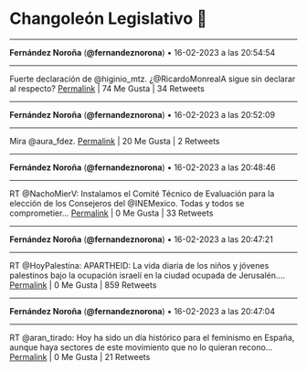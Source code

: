 # Changoleón Legislativo 🙈
*****
**Fernández Noroña** (**@fernandeznorona**) • 16-02-2023 a las 20:54:54
*****
Fuerte declaración de @higinio_mtz. ¿@RicardoMonrealA sigue sin declarar al respecto?
[Permalink](https://twitter.com/fernandeznorona/status/1626445059859316738) | 74 Me Gusta | 34 Retweets
*****
**Fernández Noroña** (**@fernandeznorona**) • 16-02-2023 a las 20:52:09
*****
Mira @aura_fdez.
[Permalink](https://twitter.com/fernandeznorona/status/1626444365337083904) | 20 Me Gusta | 2 Retweets
*****
**Fernández Noroña** (**@fernandeznorona**) • 16-02-2023 a las 20:48:46
*****
RT @NachoMierV: Instalamos el Comité Técnico de Evaluación para la elección de los Consejeros del @INEMexico. Todas y todos se comprometier…
[Permalink](https://twitter.com/fernandeznorona/status/1626443516695171072) | 0 Me Gusta | 33 Retweets
*****
**Fernández Noroña** (**@fernandeznorona**) • 16-02-2023 a las 20:47:21
*****
RT @HoyPalestina: APARTHEID: La vida diaria de los niños y jóvenes palestinos bajo la ocupación israelí en la ciudad ocupada de Jerusalén.…
[Permalink](https://twitter.com/fernandeznorona/status/1626443159453696000) | 0 Me Gusta | 859 Retweets
*****
**Fernández Noroña** (**@fernandeznorona**) • 16-02-2023 a las 20:47:04
*****
RT @aran_tirado: Hoy ha sido un día histórico para el feminismo en España, aunque haya sectores de este movimiento que no lo quieran recono…
[Permalink](https://twitter.com/fernandeznorona/status/1626443085545889792) | 0 Me Gusta | 21 Retweets